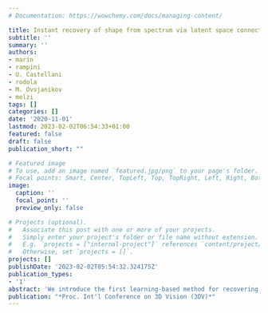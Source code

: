 ```yaml
---
# Documentation: https://wowchemy.com/docs/managing-content/

title: Instant recovery of shape from spectrum via latent space connections
subtitle: ''
summary: ''
authors:
- marin
- rampini
- U. Castellani
- rodola
- M. Ovsjanikov
- melzi
tags: []
categories: []
date: '2020-11-01'
lastmod: 2023-02-02T06:54:33+01:00
featured: false
draft: false
publication_short: ""

# Featured image
# To use, add an image named `featured.jpg/png` to your page's folder.
# Focal points: Smart, Center, TopLeft, Top, TopRight, Left, Right, BottomLeft, Bottom, BottomRight.
image:
  caption: ''
  focal_point: ''
  preview_only: false

# Projects (optional).
#   Associate this post with one or more of your projects.
#   Simply enter your project's folder or file name without extension.
#   E.g. `projects = ["internal-project"]` references `content/project/deep-learning/index.md`.
#   Otherwise, set `projects = []`.
projects: []
publishDate: '2023-02-02T05:54:32.324175Z'
publication_types:
- '1'
abstract: 'We introduce the first learning-based method for recovering shapes from Laplacian spectra. Given an auto-encoder, our model takes the form of a cycle-consistent module to map latent vectors to sequences of eigenvalues. This module provides an efficient and effective linkage between spectrum and geometry of a given shape. Our data-driven approach replaces the need for ad-hoc regularizers required by prior methods, while providing more accurate results at a fraction of the computational cost. Our learning model applies without modifications across different dimensions (2D and 3D shapes alike), representations (meshes, contours and point clouds), as well as across different shape classes, and admits arbitrary resolution of the input spectrum without affecting complexity. The increased flexibility allows us to provide a proxy to differentiable eigendecomposition and to address notoriously difficult tasks in 3D vision and geometry processing within a unified framework, including shape generation from spectrum, mesh super-resolution, shape exploration, style transfer, spectrum estimation from point clouds, segmentation transfer and point-to-point matching.'
publication: "*Proc. Int'l Conference on 3D Vision (3DV)*"
---
```

